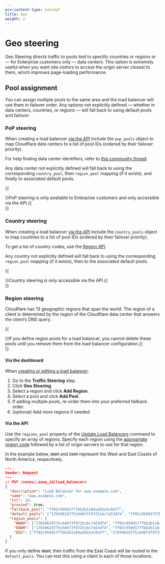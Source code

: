```yaml
---
pcx-content-type: concept
title: Geo
weight: 2
---
```


# Geo steering

Geo Steering directs traffic to pools tied to specific countries or regions or — for Enterprise customers only — data centers. This option is extremely useful when you want site visitors to access the origin server closest to them, which improves page-loading performance.

## Pool assignment

You can assign multiple pools to the same area and the load balancer will use them in failover order. Any options not explicitly defined — whether in data centers, countries, or regions — will fall back to using default pools and failover.

### PoP steering

When creating a load balancer [via the API](https://api.cloudflare.com/#load-balancers-create-load-balancer) include the `pop_pools` object to map Cloudflare data centers to a list of pool IDs (ordered by their failover priority).

For help finding data center identifiers, refer to [this community thread](https://community.cloudflare.com/t/is-there-a-way-to-retrieve-cloudflare-pops-list-and-locations-programmatically/234643).

Any data center not explicitly defined will fall back to using the corresponding `country_pool`, then `region_pool` mapping (if it exists), and finally to associated default pools.

{{<Aside type="note">}}PoP steering is only available to Enterprise customers and only accessible via the API.{{</Aside>}}

### Country steering 

When creating a load balancer [via the API](https://api.cloudflare.com/#load-balancers-create-load-balancer) include the `country_pools` object to map countries to a list of pool IDs (ordered by their failover priority).

To get a list of country codes, use the [Region API](/load-balancing/reference/region-mapping-api/).

Any country not explicitly defined will fall back to using the corresponding `region_pool` mapping (if it exists), then to the associated default pools.

{{<Aside type="note">}}Country steering is only accessible via the API.{{</Aside>}}

### Region steering

Cloudflare has 13 geographic regions that span the world. The region of a client is determined by the region of the Cloudflare data center that answers the client’s DNS query.

{{<Aside type="note">}}If you define region pools for a load balancer, you cannot delete these pools until you remove them from the load balancer configuration.{{</Aside>}}

#### Via the dashboard

When [creating or editing a load balancer](/load-balancing/how-to/create-load-balancer):

1. Go to the **Traffic Steering** step.
1. Click **Geo Steering**.
1. Select a region and click **Add Region**.
1. Select a pool and click **Add Pool**.
1. If adding multiple pools, re-order them into your preferred failback order.
1. (optional) Add more regions if needed.

#### Via the API

Use the `regions_pool` property of the [Update Load Balancers](https://api.cloudflare.com/#load-balancers-update-load-balancer) command to specify an array of regions. Specify each region using the [appropriate region code](/load-balancing/reference/region-mapping-api/#list-of-load-balancer-regions) followed by a list of origin servers to use for that region. 

In the example below, `WNAM` and `ENAM` represent the West and East Coasts of North America, respectively.

```json
---
header: Request
---
// PUT /zones/:zone_id/load_balancers
{
  "description": "Load Balancer for www.example.com",
  "name": "www.example.com",
  "ttl": 30,
  "proxied": true,
  "fallback_pool": "ff02c959d17f7bb2b1184a202e3c0af7",
  "default_pools": ["17b5962d775c646f3f9725cbc7a53df4", "ff02c959d17f7bb2b1184a202e3c0af7"],
  "region_pools": {
    "WNAM": ["17b5962d775c646f3f9725cbc7a53df4", "ff02c959d17f7bb2b1184a202e3c0af7"],
    "ENAM": ["17b5962d775c646f3f9725cbc7a53df4", "ff02c959d17f7bb2b1184a202e3c0af7"],
    "EEU": ["ff02c959d17f7bb2b1184a202e3c0af7", "17b5962d775c646f3f9725cbc7a53df4"]
  }
}
```

If you only define `WNAM`, then traffic from the East Coast will be routed to the `default_pools`. You can test this using a client in each of those locations.